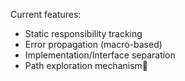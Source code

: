 Current features:
- Static responsibility tracking
- Error propagation (macro-based)
- Implementation/Interface separation
- Path exploration mechanism